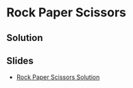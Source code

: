 
# Rock Paper Scissors

## Solution


## Slides

* [Rock Paper Scissors Solution](https://docs.google.com/a/hackreactor.com/presentation/d/14m3hmRxqxfEh3CzfdgTQRhfHCdeiMBAVMhqPLrfYzx4/embed?start=false&loop=false&delayms=3000)
